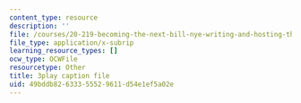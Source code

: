 ```yaml
---
content_type: resource
description: ''
file: /courses/20-219-becoming-the-next-bill-nye-writing-and-hosting-the-educational-show-january-iap-2015/49bddb82633355529611d54e1ef5a02e_NGhXP83J24Q.vtt
file_type: application/x-subrip
learning_resource_types: []
ocw_type: OCWFile
resourcetype: Other
title: 3play caption file
uid: 49bddb82-6333-5552-9611-d54e1ef5a02e
---
```

